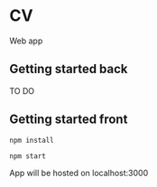 # CV
Web app

## Getting started back

TO DO

## Getting started front

```shell
npm install

npm start

```

App will be hosted on localhost:3000